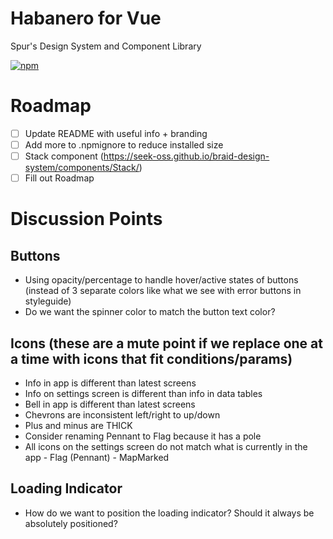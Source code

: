 # Habanero for Vue

Spur's Design System and Component Library

[![npm](https://img.shields.io/npm/v/habanero-vue.svg?style=flat-square)](https://www.npmjs.com/package/habanero-vue)

# Roadmap

- [ ] Update README with useful info + branding
- [ ] Add more to .npmignore to reduce installed size
- [ ] Stack component (https://seek-oss.github.io/braid-design-system/components/Stack/)
- [ ] Fill out Roadmap

# Discussion Points

## Buttons

- Using opacity/percentage to handle hover/active states of buttons (instead of 3 separate colors like what we see with error buttons in styleguide)
- Do we want the spinner color to match the button text color?

## Icons (these are a mute point if we replace one at a time with icons that fit conditions/params)

- Info in app is different than latest screens
- Info on settings screen is different than info in data tables
- Bell in app is different than latest screens
- Chevrons are inconsistent left/right to up/down
- Plus and minus are THICK
- Consider renaming Pennant to Flag because it has a pole
- All icons on the settings screen do not match what is currently in the app - Flag (Pennant) - MapMarked

## Loading Indicator

- How do we want to position the loading indicator? Should it always be absolutely positioned?
